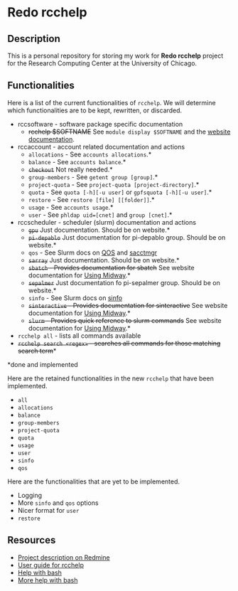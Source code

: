 # Redo rcchelp

## Description

This is a personal repository for storing my work for **Redo rcchelp** project for the Research Computing Center at the University of Chicago.

## Functionalities

Here is a list of the current functionalities of `rcchelp`. We will determine which functionalities are to be kept, rewritten, or discarded.

* rccsoftware - software package specific documentation
  * ~~rcchelp $SOFTNAME~~ See `module display $SOFTNAME` and the [website documentation](https://rcc.uchicago.edu/docs/).
* rccaccount - account related documentation and actions
  * `allocations` - See `accounts allocations`.*
  * `balance` - See `accounts balance`.*
  * ~~`checkout`~~ Not really needed.*
  * `group-members` - See `getent group [group]`.*
  * `project-quota` - See `project-quota [project-directory]`.*
  * `quota` - See `quota [-h][-u user]` or `gpfsquota [-h][-u user]`.*
  * `restore` - See `restore [file] [[folder]]`.*
  * `usage` - See `accounts usage`.*
  * `user` - See `phldap uid=[cnet]` and `group [cnet]`.*
* rccscheduler - scheduler (slurm) documentation and actions
  * ~~`gpu`~~ Just documentation. Should be on website.*
  * ~~`pi-depablo`~~ Just documentation for pi-depablo group. Should be on website.*
  * `qos` - See Slurm docs on [QOS](http://slurm.schedmd.com/qos.html) and [sacctmgr](https://computing.llnl.gov/linux/slurm/sacctmgr.html#lbAU)
  * ~~`sarray`~~ Just documentation. Should be on website.*
  * ~~`sbatch` - Provides documentation for sbatch~~ See website documentation for [Using Midway](https://rcc.uchicago.edu/docs/using-midway/index.html).*
  * ~~`sepalmer`~~ Just documentation fo pi-sepalmer group. Should be on website.*
  * `sinfo` - See Slurm docs on [sinfo](http://www.schedmd.com/slurmdocs/sinfo.html)
  * ~~`sinteractive` - Provides documentation for sinteractive~~ See website documentation for [Using Midway](https://rcc.uchicago.edu/docs/using-midway/index.html).*
  * ~~`slurm` - Provides quick reference to slurm commands~~ See website documentation for [Using Midway](https://rcc.uchicago.edu/docs/using-midway/index.html).*
* `rcchelp all` - lists all commands available
* ~~`rcchelp search <regex>` - searches all commands for those matching search term~~*

\*done and implemented

Here are the retained functionalities in the new `rcchelp` that have been implemented.

* `all`
* `allocations`
* `balance`
* `group-members`
* `project-quota`
* `quota`
* `usage`
* `user`
* `sinfo`
* `qos`


Here are the functionalities that are yet to be implemented.
* Logging
* More `sinfo` and `qos` options
* Nicer format for `user`
* `restore`

## Resources

* [Project description on Redmine](https://w3.rcc.uchicago.edu/redmine/projects/rcc/wiki/Redo_rcchelp)
* [User guide for rcchelp](https://w3.rcc.uchicago.edu/redmine/projects/rcc/wiki/Rcchelp_User_Guide)
* [Help with bash](http://tldp.org/HOWTO/Bash-Prog-Intro-HOWTO.html)
* [More help with bash](http://tldp.org/LDP/Bash-Beginners-Guide/html/index.html)

